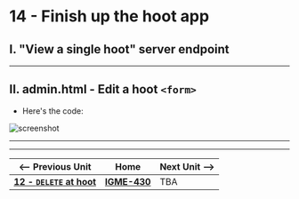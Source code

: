 # 14 - Finish up the hoot app

## I. "View a single hoot" server endpoint

---

## II. admin.html - Edit a hoot `<form>`

- Here's the code:

![screenshot](_images/express-XX.png)


---
---

| <-- Previous Unit | Home | Next Unit -->
| --- | --- | --- 
| [**12 - `DELETE` at hoot**](12-delete-hoot-server-client.md)  |  [**IGME-430**](../) | TBA
